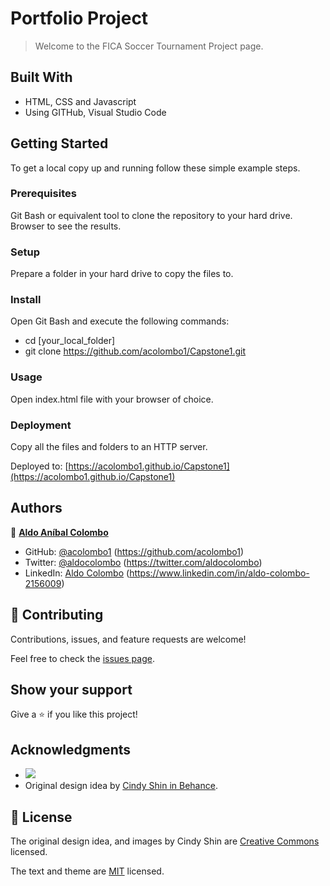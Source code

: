 # Portfolio Project

> Welcome to the FICA Soccer Tournament Project page.

## Built With

- HTML, CSS and Javascript
- Using GITHub, Visual Studio Code

## Getting Started

To get a local copy up and running follow these simple example steps.

### Prerequisites

Git Bash or equivalent tool to clone the repository to your hard drive.
Browser to see the results.

### Setup

Prepare a folder in your hard drive to copy the files to.

### Install

Open Git Bash and execute the following commands:
- cd [your_local_folder]
- git clone https://github.com/acolombo1/Capstone1.git

### Usage

Open index.html file with your browser of choice.

### Deployment

Copy all the files and folders to an HTTP server.

Deployed to: [https://acolombo1.github.io/Capstone1](https://acolombo1.github.io/Capstone1)

## Authors

👤 [**Aldo Aníbal Colombo**](https://acolombo1.github.io)

- GitHub: [@acolombo1](https://github.com/acolombo1) (https://github.com/acolombo1)
- Twitter: [@aldocolombo](https://twitter.com/aldocolombo) (https://twitter.com/aldocolombo)
- LinkedIn: [Aldo Colombo](https://www.linkedin.com/in/aldo-colombo-2156009) (https://www.linkedin.com/in/aldo-colombo-2156009)

## 🤝 Contributing

Contributions, issues, and feature requests are welcome!

Feel free to check the [issues page](../../issues/).

## Show your support

Give a ⭐️ if you like this project!

## Acknowledgments

- ![](https://img.shields.io/badge/Microverse-blueviolet)
- Original design idea by [Cindy Shin in Behance](https://www.behance.net/adagio07).

## 📝 License

The original design idea, and images by Cindy Shin are [Creative Commons](https://creativecommons.org/licenses/by-nc/4.0/) licensed.

The text and theme are [MIT](./LICENSE) licensed.
